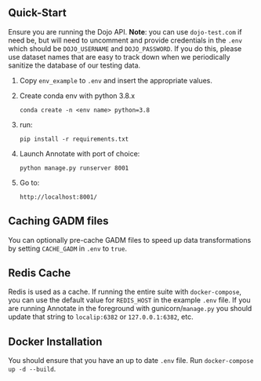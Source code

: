 ## Quick-Start

Ensure you are running the Dojo API. **Note**: you can use `dojo-test.com` if need be, but will need to uncomment and provide credentials in the `.env` which should be `DOJO_USERNAME` and `DOJO_PASSWORD`. If you do this, please use dataset names that are easy to track down when we periodically sanitize the database of our testing data.

1. Copy `env_example` to `.env` and insert the appropriate values.
2. Create conda env with python 3.8.x

	```
	conda create -n <env name> python=3.8
	```
3. run:

	```
	pip install -r requirements.txt
	```
4. Launch Annotate with port of choice:

	```
	python manage.py runserver 8001
	```	
5. Go to:

	```
	http://localhost:8001/
	```	
## Caching GADM files

You can optionally pre-cache GADM files to speed up data transformations by setting `CACHE_GADM` in `.env` to `true`.

## Redis Cache

Redis is used as a cache. If running the entire suite with `docker-compose`, you can use the default value for `REDIS_HOST` in the example `.env` file. If you are running Annotate in the foreground with gunicorn/`manage.py` you should update that string to `localip:6382` or `127.0.0.1:6382`, etc.

## Docker Installation

You should ensure that you have an up to date `.env` file. Run `docker-compose up -d --build`.
